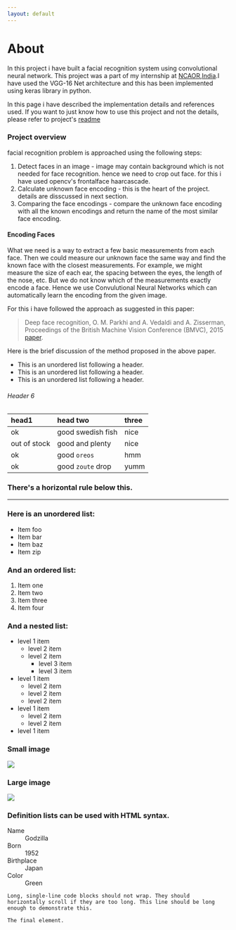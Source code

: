 ```yaml
---
layout: default
---
```

# [](#header-2)About

In this project i have built a facial recognition system using convolutional neural network. This project was a part of my internship at [NCAOR,India](http://www.ncaor.gov.in/).I have used the VGG-16 Net architecture and this has been implemented using keras library in python.

In this page i have described the implementation details and references used.
If you want to just know how to use this project and not the details, please refer to project's [readme](https://github.com/anirudhk686/facial_recognition/blob/master/README.md) 

### [](#header-2)Project overview

facial recognition problem is approached using the following steps:
1. Detect faces in an image - image may contain background which is not needed for face recognition. hence we need to crop out face.
for this i have used opencv's frontalface haarcascade. 
2. Calculate unknown face encoding - this is the heart of the project. details are disscussed in next section.
3. Comparing the face encodings - compare the unknown face encoding with all the known encodings and return the name of the most similar face encoding.

#### [](#header-2)Encoding Faces

What we need is a way to extract a few basic measurements from each face. Then we could measure our unknown face the same way and find the known face with the closest measurements. For example, we might measure the size of each ear, the spacing between the eyes, the length of the nose, etc. But we do not know which of the measurements exactly encode a face. Hence we use Convulutional Neural Networks which can automatically learn the encoding from the given image.

For this i have followed the approach as suggested in this paper:

>Deep face recognition, O. M. Parkhi and A. Vedaldi and A. Zisserman, Proceedings of the British Machine Vision Conference (BMVC), 2015 [paper](http://www.robots.ox.ac.uk/~vgg/publications/2015/Parkhi15/parkhi15.pdf).

Here is the brief discussion of the method proposed in the above paper.






*   This is an unordered list following a header.
*   This is an unordered list following a header.
*   This is an unordered list following a header.



###### [](#header-6)Header 6

| head1        | head two          | three |
|:-------------|:------------------|:------|
| ok           | good swedish fish | nice  |
| out of stock | good and plenty   | nice  |
| ok           | good `oreos`      | hmm   |
| ok           | good `zoute` drop | yumm  |

### There's a horizontal rule below this.

* * *

### Here is an unordered list:

*   Item foo
*   Item bar
*   Item baz
*   Item zip

### And an ordered list:

1.  Item one
1.  Item two
1.  Item three
1.  Item four

### And a nested list:

- level 1 item
  - level 2 item
  - level 2 item
    - level 3 item
    - level 3 item
- level 1 item
  - level 2 item
  - level 2 item
  - level 2 item
- level 1 item
  - level 2 item
  - level 2 item
- level 1 item

### Small image

![](https://assets-cdn.github.com/images/icons/emoji/octocat.png)

### Large image

![](https://guides.github.com/activities/hello-world/branching.png)


### Definition lists can be used with HTML syntax.

<dl>
<dt>Name</dt>
<dd>Godzilla</dd>
<dt>Born</dt>
<dd>1952</dd>
<dt>Birthplace</dt>
<dd>Japan</dd>
<dt>Color</dt>
<dd>Green</dd>
</dl>

```
Long, single-line code blocks should not wrap. They should horizontally scroll if they are too long. This line should be long enough to demonstrate this.
```

```
The final element.
```
